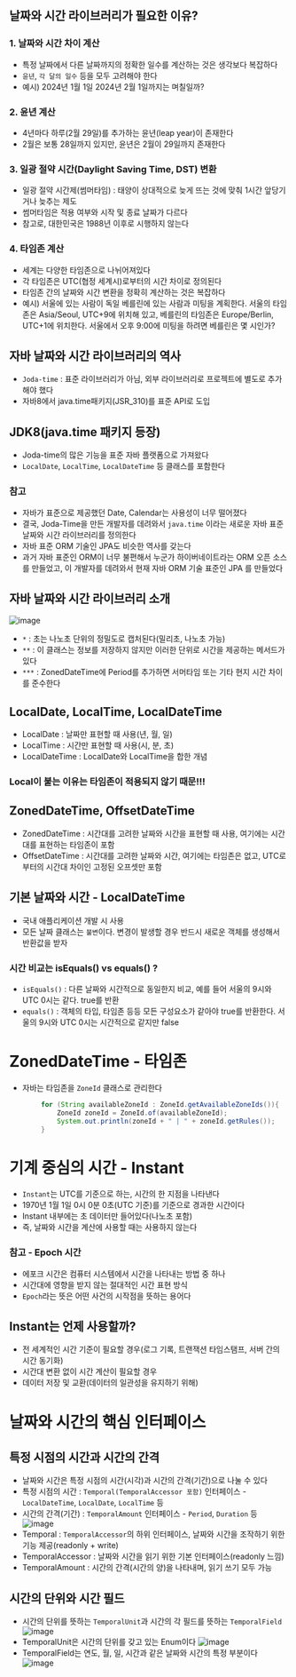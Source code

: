 ## 날짜와 시간 라이브러리가 필요한 이유?

### 1. 날짜와 시간 차이 계산
- 특정 날짜에서 다른 날짜까지의 정확한 일수를 계산하는 것은 생각보다 복잡하다
- `윤년`, `각 달의 일수` 등을 모두 고려해야 한다
- 예시) 2024년 1월 1일 2024년 2월 1일까지는 며칠일까?

### 2. 윤년 계산
- 4년마다 하루(2월 29일)를 추가하는 윤년(leap year)이 존재한다
- 2월은 보통 28일까지 있지만, 윤년은 2월이 29일까지 존재한다

### 3. 일광 절약 시간(Daylight Saving Time, DST) 변환
- 일광 절약 시간제(썸머타임) : 태양이 상대적으로 늦게 뜨는 것에 맞춰 1시간 앞당기거나 늦추는 제도
- 썸머타임은 적용 여부와 시작 및 종료 날짜가 다르다
- 참고로, 대한민국은 1988년 이후로 시행하지 않는다

### 4. 타임존 계산
- 세계는 다양한 타임존으로 나뉘어져있다
- 각 타임존은 UTC(협정 세계시)로부터의 시간 차이로 정의된다
- 타임존 간의 날짜와 시간 변환을 정확히 계산하는 것은 복잡하다
- 예시) 서울에 있는 사람이 독일 베를린에 있는 사람과 미팅을 계획한다. 서울의 타임존은 Asia/Seoul, UTC+9에 위치해 있고, 베를린의 타임존은 Europe/Berlin, UTC+1에 위치한다. 서울에서 오후 9:00에 미팅을 하려면 베를린은 몇 시인가?

 ## 자바 날짜와 시간 라이브러리의 역사
 - `Joda-time` : 표준 라이브러리가 아님, 외부 라이브러리로 프로젝트에 별도로 추가해야 했다
 - 자바8에서 java.time패키지(JSR_310)를 표준 API로 도입

## JDK8(java.time 패키지 등장)
- Joda-time의 많은 기능을 표준 자바 플랫폼으로 가져왔다
- `LocalDate`, `LocalTime`, `LocalDateTime` 등 클래스를 포함한다

### 참고
- 자바가 표준으로 제공했던 Date, Calendar는 사용성이 너무 떨어졌다
- 결국, Joda-Time을 만든 개발자를 데려와서 `java.time` 이라는 새로운 자바 표준 날짜와 시간 라이브러리를 정의한다
- 자바 표준 ORM 기술인 JPA도 비슷한 역사를 갖는다
- 과거 자바 표준인 ORM이 너무 불편해서 누군가 하이버네이트라는 ORM 오픈 소스를 만들었고, 이 개발자를 데려와서 현재 자바 ORM 기술 표준인 JPA 를 만들었다

## 자바 날짜와 시간 라이브러리 소개
![image](https://github.com/ngngs/TIL/assets/47618270/5b5f7a78-5c48-4dfa-90ac-571ee50dfe92)
- `*` : 초는 나노초 단위의 정밀도로 캡처된다(밀리초, 나노초 가능)
- `**` : 이 클래스는 정보를 저장하지 않지만 이러한 단위로 시간을 제공하는 메서드가 있다
- `***` : ZonedDateTime에 Period를 추가하면 서머타임 또는 기타 현지 시간 차이를 준수한다

 
## LocalDate, LocalTime, LocalDateTime
- LocalDate : 날짜만 표현할 때 사용(년, 월, 일)
- LocalTime : 시간만 표현할 때 사용(시, 분, 초)
- LocalDateTime : LocalDate와 LocalTime을 합한 개념

### Local이 붙는 이유는 타임존이 적용되지 않기 때문!!!

## ZonedDateTime, OffsetDateTime
- ZonedDateTime : 시간대를 고려한 날짜와 시간을 표현할 때 사용, 여기에는 시간대를 표현하는 타임존이 포함
- OffsetDateTime : 시간대를 고려한 날짜와 시간, 여기에는 타임존은 없고, UTC로부터의 시간대 차이인 고정된 오프셋만 포함


## 기본 날짜와 시간 - LocalDateTime
- 국내 애플리케이션 개발 시 사용
- 모든 날짜 클래스는 `불변`이다. 변경이 발생할 경우 반드시 새로운 객체를 생성해서 반환값을 받자

### 시간 비교는 isEquals() vs equals() ?
- `isEquals()` : 다른 날짜와 시간적으로 동일한지 비교, 예를 들어 서울의 9시와 UTC 0시는 같다. true를 반환
- `equals()` : 객체의 타입, 타임존 등등 모든 구성요소가 같아야 true를 반환한다. 서울의 9시와 UTC 0시는 시간적으로 같지만 false

# ZonedDateTime - 타임존
- 자바는 타임존을 `ZoneId` 클래스로 관리한다
```java
        for (String availableZoneId : ZoneId.getAvailableZoneIds()){
            ZoneId zoneId = ZoneId.of(availableZoneId);
            System.out.println(zoneId + " | " + zoneId.getRules());
        }
```

# 기계 중심의 시간 - Instant
- `Instant`는 UTC를 기준으로 하는, 시간의 한 지점을 나타낸다
- 1970년 1월 1일 0시 0분 0초(UTC 기준)를 기준으로 경과한 시간이다
- Instant 내부에는 초 데이터만 들어있다(나노초 포함)
- 즉, 날짜와 시간을 계산에 사용할 때는 사용하지 않는다

### 참고 - Epoch 시간
- 에포크 시간은 컴퓨터 시스템에서 시간을 나타내는 방법 중 하나
- 시간대에 영향을 받지 않는 절대적인 시간 표현 방식
- `Epoch`라는 뜻은 어떤 사건의 시작점을 뜻하는 용어다

## Instant는 언제 사용할까?
- 전 세계적인 시간 기준이 필요할 경우(로그 기록, 트랜잭션 타임스탬프, 서버 간의 시간 동기화)
- 시간대 변환 없이 시간 계산이 필요할 경우
- 데이터 저장 및 교환(데이터의 일관성을 유지하기 위해)


# 날짜와 시간의 핵심 인터페이스

## 특정 시점의 시간과 시간의 간격
- 날짜와 시간은 특정 시점의 시간(시각)과 시간의 간격(기간)으로 나눌 수 있다
- 특정 시점의 시간 : `Temporal(TemporalAccessor 포함)` 인터페이스 - `LocalDateTime`, `LocalDate`, `LocalTime` 등
- 시간의 간격(기간) : `TemporalAmount` 인터페이스 - `Period`, `Duration` 등
![image](https://github.com/ngngs/TIL/assets/47618270/7ff5b8bb-0ecc-4825-97fd-5bd31f081113)
- Temporal : `TemporalAccessor`의 하위 인터페이스, 날짜와 시간을 조작하기 위한 기능 제공(readonly + write)
- TemporalAccessor : 날짜와 시간을 읽기 위한 기본 인터페이스(readonly 느낌)
- TemporalAmount : 시간의 간격(시간의 양)을 나타내며, 읽기 쓰기 모두 가능

## 시간의 단위와 시간 필드
- 시간의 단위를 뜻하는 `TemporalUnit`과 시간의 각 필드를 뜻하는 `TemporalField`
![image](https://github.com/ngngs/TIL/assets/47618270/a006a638-500a-4278-9ecc-7e490b7d93b9)
- TemporalUnit은 시간의 단위를 갖고 있는 Enum이다
![image](https://github.com/ngngs/TIL/assets/47618270/80d8aed2-ab56-457b-9986-b8fab29be36f)
- TemporalField는 연도, 월, 일, 시간과 같은 날짜와 시간의 특정 부분이다
![image](https://github.com/ngngs/TIL/assets/47618270/17ad5870-7fdb-4a34-8725-1ffb53a23dfb)

